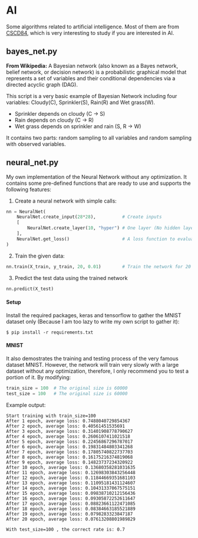 # AI
Some algorithms related to artificial intelligence. Most of them are from [CSCD84](https://utsc.calendar.utoronto.ca/course/cscd84h3), which is very interesting to study if you are interested in AI.


## bayes_net.py
__From Wikipedia:__
A Bayesian network (also known as a Bayes network, belief network, or decision network) is a probabilistic graphical model that represents a set of variables and their conditional dependencies via a directed acyclic graph (DAG).

This script is a very basic example of Bayesian Network including four variables: Cloudy(C), Sprinkler(S), Rain(R) and Wet grass(W).
- Sprinkler depends on cloudy (C -> S)
- Rain depends on cloudy (C -> R)
- Wet grass depends on sprinkler and rain (S, R -> W)

It contains two parts: random sampling to all variables and random sampling with observed variables.


## neural_net.py
My own implementation of the Neural Network without any optimization. It contains some pre-defined functions that are ready to use and supports the following features:
1. Create a neural network with simple calls:

```python
nn = NeuralNet(
    NeuralNet.create_input(28*28),          # Create inputs
    [
        NeuralNet.create_layer(10, "hyper") # One layer (No hidden layers) with 10 neurons using hyperbolic tangent as the activation function
    ],
    NeuralNet.get_loss()                    # A loss function to evaluate the network
)
```

2. Train the given data:

```python
nn.train(X_train, y_train, 20, 0.01)        # Train the network for 20 epochs, 0.01 learning rate
```

3. Predict the test data using the trained network

```python
nn.predict(X_test)
```

#### Setup

Install the required packages, keras and tensorflow to gather the MNIST dataset only (Because I am too lazy to write my own script to gather it):

```
$ pip install -r requirements.txt
```

#### MNIST

It also demostrates the training and testing process of the very famous dataset MNIST. However, the network will train very slowly with a large dataset without any optimization, therefore, I only recommend you to test a portion of it. By modifying: 

```python
train_size = 100  # The original size is 60000
test_size = 100   # The original size is 60000
```

Example output:
```
Start training with train_size=100
After 1 epoch, average loss: 0.7488040729854367
After 2 epoch, average loss: 0.40561451535691
After 3 epoch, average loss: 0.31401908778790627
After 4 epoch, average loss: 0.2606107411021518
After 5 epoch, average loss: 0.22456867296787017
After 6 epoch, average loss: 0.19831484803341268
After 7 epoch, average loss: 0.17805740822737703
After 8 epoch, average loss: 0.16175216374819068
After 9 epoch, average loss: 0.14823737234320922
After 10 epoch, average loss: 0.13680358281031635
After 11 epoch, average loss: 0.12698303843256448
After 12 epoch, average loss: 0.11844669351681103
After 13 epoch, average loss: 0.11095181431124607
After 14 epoch, average loss: 0.10431337067575151
After 15 epoch, average loss: 0.09838710212156436
After 16 epoch, average loss: 0.09305872252611647
After 17 epoch, average loss: 0.08823661122471085
After 18 epoch, average loss: 0.08384663185521889
After 19 epoch, average loss: 0.0798283323847187
After 20 epoch, average loss: 0.07613208801989829

With test_size=100 , the correct rate is: 0.7
```
